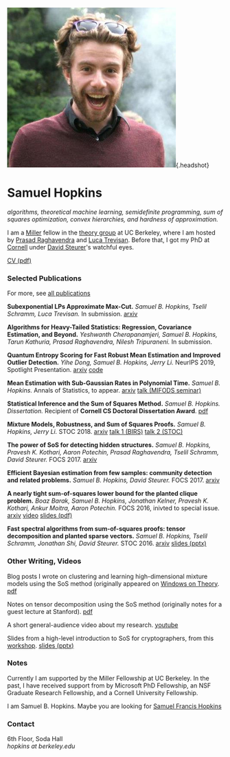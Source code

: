 ![](sam_headshot_informal.jpg){.headshot}

# Samuel Hopkins

*algorithms, theoretical machine learning, semidefinite programming, sum of squares optimization, convex hierarchies, and hardness of approximation.*

I am a [Miller](http://miller.berkeley.edu/) fellow in the [theory group](http://theory.cs.berkeley.edu/) at UC Berkeley, where I am hosted by [Prasad Raghavendra](https://people.eecs.berkeley.edu/~prasad/) and [Luca Trevisan](http://people.eecs.berkeley.edu/~luca/). Before that, I got my PhD at [Cornell](https://www.cs.cornell.edu/research/theory) under [David Steurer](http://www.dsteurer.org/)'s watchful eyes.

[CV (pdf)](cv.pdf)


### Selected Publications

For more, see [all publications](pubs.html)

**Subexponential LPs Approximate Max-Cut.** *Samuel B. Hopkins, Tselil Schramm, Luca Trevisan.* In submission. [arxiv](https://arxiv.org/abs/1911.10304)

**Algorithms for Heavy-Tailed Statistics: Regression, Covariance Estimation, and Beyond.** *Yeshwanth Cherapanamjeri, Samuel B. Hopkins, Tarun Kathuria, Prasad Raghavendra, Nilesh Tripuraneni.* In submission.

**Quantum Entropy Scoring for Fast Robust Mean Estimation and Improved Outlier Detection.** *Yihe Dong, Samuel B. Hopkins, Jerry Li.* NeurIPS 2019, Spotlight Presentation. [arxiv](https://arxiv.org/abs/1906.11366) [code](https://github.com/twistedcubic/que-outlier-detection)

**Mean Estimation with Sub-Gaussian Rates in Polynomial Time.** *Samuel B. Hopkins.* Annals of Statistics, to appear. [arxiv](https://arxiv.org/abs/1809.07425) [talk (MIFODS seminar)](https://www.youtube.com/watch?v=DPemSReTqWQ&feature=youtu.be)

**Statistical Inference and the Sum of Squares Method.** *Samuel B. Hopkins.* *Dissertation.* Recipient of **Cornell CS Doctoral Dissertation Award**. [pdf](thesis.pdf)

**Mixture Models, Robustness, and Sum of Squares Proofs.** *Samuel B. Hopkins, Jerry Li.* STOC 2018. [arxiv](https://arxiv.org/abs/1711.07454) [talk 1 (BIRS)](http://www.birs.ca/events/2017/5-day-workshops/17w5133/videos/watch/201711151031-Hopkins.html) [talk 2 (STOC)](https://dl.acm.org/ft_gateway.cfm?id=3188748&type=mp4&path=%2F3190000%2F3188748%2F7B-1%2Emp4)

**The power of SoS for detecting hidden structures.** *Samuel B. Hopkins, Pravesh K. Kothari, Aaron Potechin, Prasad Raghavendra, Tselil Schramm, David Steurer.* FOCS 2017. [arxiv](https://arxiv.org/abs/1710.05017)

**Efficient Bayesian estimation from few samples: community detection and related problems.** *Samuel B. Hopkins, David Steurer.* FOCS 2017. [arxiv](https://arxiv.org/abs/1710.00264)

**A nearly tight sum-of-squares lower bound for the planted clique problem.** *Boaz Barak, Samuel B. Hopkins, Jonathan Kelner, Pravesh K. Kothari, Ankur Moitra, Aaron Potechin.* FOCS 2016, inivted to special issue. [arxiv](https://arxiv.org/abs/1604.03084) [video](http://techtalks.tv/talks/a-nearly-tight-sum-of-squares-lower-bound-for-the-planted-clique-problem/62950/) [slides (pdf)](focs-2016-talk.pdf)

**Fast spectral algorithms from sum-of-squares proofs: tensor decomposition and planted sparse vectors.** *Samuel B. Hopkins, Tselil Schramm, Jonathan Shi, David Steurer.* STOC 2016. [arxiv](https://arxiv.org/abs/1512.02337) [slides (pptx)](stoc-2016-talk.pptx)



### Other Writing, Videos
Blog posts I wrote on clustering and learning high-dimensional mixture models using the SoS method (originally appeared on [Windows on Theory](https://windowsontheory.org/). [pdf](clustering.pdf)

Notes on tensor decomposition using the SoS method (originally notes for a guest lecture at Stanford). [pdf](tensor-decomp-notes.pdf)

A short general-audience video about my research. [youtube](https://www.youtube.com/watch?v=wvdNs4keEys)

Slides from a high-level introduction to SoS for cryptographers, from this [workshop](https://crypto.iacr.org/2019/affevents/nrc/page.html). [slides (pptx)](crypto-2019-talk.pptx)


### Notes

Currently I am supported by the Miller Fellowship at UC Berkeley. In the past, I have received support from by Microsoft PhD Fellowship, an NSF Graduate Research Fellowship, and a Cornell University Fellowship.

I am Samuel B. Hopkins. Maybe you are looking for [Samuel Francis Hopkins](http://www-users.math.umn.edu/~shopkins/)


### Contact
6th Floor, Soda Hall\
*hopkins at berkeley.edu*
